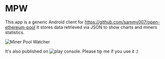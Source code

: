 # MPW

This app is a generic Android client for https://github.com/sammy007/open-ethereum-pool
It stores data retrieved via JSON to show charts and miners statistics.

![Miner Pool Watcher](https://lh3.googleusercontent.com/ycsUtCMMXIM3QneCkj2lIn14w-GwfMa1dVOG_waloShgHg3g3dpVzLo5F37tmXkO3Q=w300-rw)

It's also published on ![play console](https://play.google.com/store/apps/details?id=it.angelic.mpw). Please tip me if you use it :)
